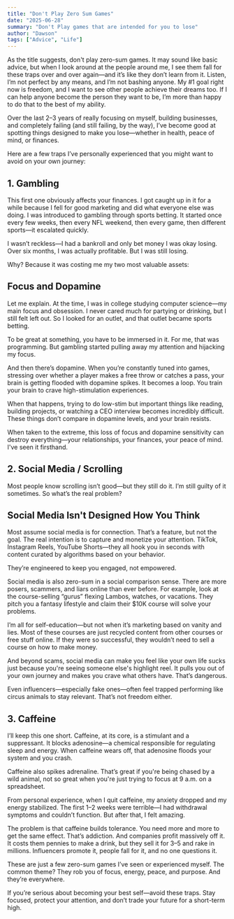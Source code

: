 ```yaml
---
title: "Don't Play Zero Sum Games"
date: "2025-06-28"
summary: "Don't Play games that are intended for you to lose"
author: "Dawson"
tags: ["Advice", "Life"]
---
```


As the title suggests, don't play zero-sum games. It may sound like basic advice, but when I look around at the people around me, I see them fall for these traps over and over again—and it’s like they don’t learn from it. Listen, I’m not perfect by any means, and I’m not bashing anyone. My #1 goal right now is freedom, and I want to see other people achieve their dreams too. If I can help anyone become the person they want to be, I’m more than happy to do that to the best of my ability.

Over the last 2–3 years of really focusing on myself, building businesses, and completely failing (and still failing, by the way), I’ve become good at spotting things designed to make you lose—whether in health, peace of mind, or finances.

Here are a few traps I’ve personally experienced that you might want to avoid on your own journey:

## 1. Gambling

This first one obviously affects your finances. I got caught up in it for a while because I fell for good marketing and did what everyone else was doing. I was introduced to gambling through sports betting. It started once every few weeks, then every NFL weekend, then every game, then different sports—it escalated quickly.

I wasn’t reckless—I had a bankroll and only bet money I was okay losing. Over six months, I was actually profitable. But I was still losing.

Why? Because it was costing me my two most valuable assets:

## Focus and Dopamine

Let me explain. At the time, I was in college studying computer science—my main focus and obsession. I never cared much for partying or drinking, but I still felt left out. So I looked for an outlet, and that outlet became sports betting.

To be great at something, you have to be immersed in it. For me, that was programming. But gambling started pulling away my attention and hijacking my focus.

And then there’s dopamine. When you’re constantly tuned into games, stressing over whether a player makes a free throw or catches a pass, your brain is getting flooded with dopamine spikes. It becomes a loop. You train your brain to crave high-stimulation experiences.

When that happens, trying to do low-stim but important things like reading, building projects, or watching a CEO interview becomes incredibly difficult. These things don’t compare in dopamine levels, and your brain resists.

When taken to the extreme, this loss of focus and dopamine sensitivity can destroy everything—your relationships, your finances, your peace of mind. I've seen it firsthand.

## 2. Social Media / Scrolling

Most people know scrolling isn’t good—but they still do it. I’m still guilty of it sometimes. So what’s the real problem?

## Social Media Isn't Designed How You Think

Most assume social media is for connection. That’s a feature, but not the goal. The real intention is to capture and monetize your attention. TikTok, Instagram Reels, YouTube Shorts—they all hook you in seconds with content curated by algorithms based on your behavior.

They’re engineered to keep you engaged, not empowered.

Social media is also zero-sum in a social comparison sense. There are more posers, scammers, and liars online than ever before. For example, look at the course-selling “gurus” flexing Lambos, watches, or vacations. They pitch you a fantasy lifestyle and claim their $10K course will solve your problems.

I’m all for self-education—but not when it’s marketing based on vanity and lies. Most of these courses are just recycled content from other courses or free stuff online. If they were so successful, they wouldn’t need to sell a course on how to make money.

And beyond scams, social media can make you feel like your own life sucks just because you're seeing someone else's highlight reel. It pulls you out of your own journey and makes you crave what others have. That’s dangerous.

Even influencers—especially fake ones—often feel trapped performing like circus animals to stay relevant. That’s not freedom either.

## 3. Caffeine

I’ll keep this one short. Caffeine, at its core, is a stimulant and a suppressant. It blocks adenosine—a chemical responsible for regulating sleep and energy. When caffeine wears off, that adenosine floods your system and you crash.

Caffeine also spikes adrenaline. That’s great if you're being chased by a wild animal, not so great when you're just trying to focus at 9 a.m. on a spreadsheet.

From personal experience, when I quit caffeine, my anxiety dropped and my energy stabilized. The first 1–2 weeks were terrible—I had withdrawal symptoms and couldn’t function. But after that, I felt amazing.

The problem is that caffeine builds tolerance. You need more and more to get the same effect. That’s addiction. And companies profit massively off it. It costs them pennies to make a drink, but they sell it for $3–$5 and rake in millions. Influencers promote it, people fall for it, and no one questions it.

These are just a few zero-sum games I’ve seen or experienced myself. The common theme? They rob you of focus, energy, peace, and purpose. And they’re everywhere.

If you’re serious about becoming your best self—avoid these traps. Stay focused, protect your attention, and don’t trade your future for a short-term high.
